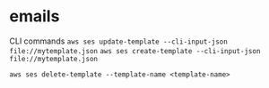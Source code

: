 # emails

CLI commands
`aws ses update-template --cli-input-json file://mytemplate.json`
`aws ses create-template --cli-input-json file://mytemplate.json`

`aws ses delete-template --template-name <template-name>`
